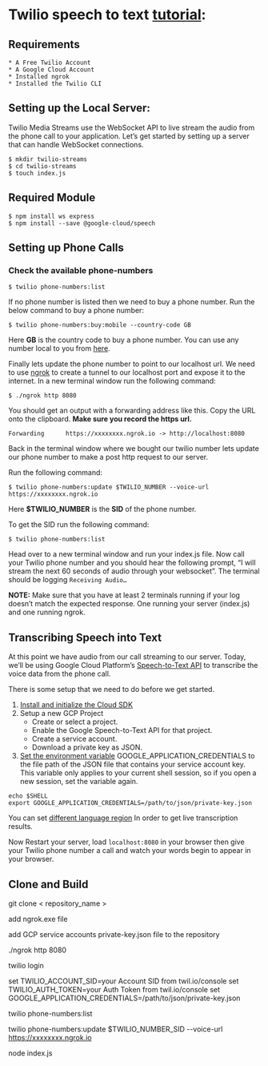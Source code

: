 # Twilio speech to text [tutorial](https://www.twilio.com/blog/live-transcribing-phone-calls-using-twilio-media-streams-and-google-speech-text#:~:text=2019%2D09%2D12-,Live%20Transcribing%20Phone%20Calls%20using%20Twilio%20Media%20Streams%20and%20Google,audio%20stream%20of%20phone%20calls.):


## Requirements

    * A Free Twilio Account
    * A Google Cloud Account
    * Installed ngrok
    * Installed the Twilio CLI

## Setting up the Local Server:

Twilio Media Streams use the WebSocket API to live stream the audio from the phone call to your application. Let’s get started by setting up a server that can handle WebSocket connections.

```
$ mkdir twilio-streams
$ cd twilio-streams
$ touch index.js
```

## Required Module
```
$ npm install ws express
$ npm install --save @google-cloud/speech
```

## Setting up Phone Calls


### Check the available phone-numbers

```
$ twilio phone-numbers:list
```

If no phone number is listed then we need to buy a phone number. Run the below command to buy a phone number:

```
$ twilio phone-numbers:buy:mobile --country-code GB
```

Here **GB** is the country code to buy a phone number. You can use any number local to you from [here](https://support.twilio.com/hc/en-us/articles/223183068-Twilio-international-phone-number-availability-and-their-capabilities).

Finally lets update the phone number to point to our localhost url. We need to use [ngrok](https://ngrok.com/) to create a tunnel to our localhost port and expose it to the internet. In a new terminal window run the following command:

```
$ ./ngrok http 8080
```

You should get an output with a forwarding address like this. Copy the URL onto the clipboard. **Make sure you record the https url.**

```
Forwarding      https://xxxxxxxx.ngrok.io -> http://localhost:8080

```

Back in the terminal window where we bought our twilio number lets update our phone number to make a post http request to our server.

Run the following command:

```
$ twilio phone-numbers:update $TWILIO_NUMBER --voice-url  https://xxxxxxxx.ngrok.io
```

Here **$TWILIO_NUMBER** is the **SID** of the phone number.

To get the SID run the following command:

```
$ twilio phone-numbers:list
```

Head over to a new terminal window and run your index.js file. Now call your Twilio phone number and you should hear the following prompt, “I will stream the next 60 seconds of audio through your websocket”. The terminal should be logging ```Receiving Audio…```

**NOTE:** Make sure that you have at least 2 terminals running if your log doesn’t match the expected response. One running your server (index.js) and one running ngrok.

## Transcribing Speech into Text

At this point we have audio from our call streaming to our server. Today, we’ll be using Google Cloud Platform’s [Speech-to-Text API](https://cloud.google.com/speech-to-text/) to transcribe the voice data from the phone call.

There is some setup that we need to do before we get started.

1. [Install and initialize the Cloud SDK](https://cloud.google.com/sdk/docs/)
2. Setup a new GCP Project
    * Create or select a project.
    * Enable the Google Speech-to-Text API for that project.
    * Create a service account.
    * Download a private key as JSON.
3. [Set the environment variable](https://www.twilio.com/blog/2017/01/how-to-set-environment-variables.html) GOOGLE_APPLICATION_CREDENTIALS to the file path of the JSON file that contains your service account key. This variable only applies to your current shell session, so if you open a new session, set the variable again.

```
echo $SHELL
export GOOGLE_APPLICATION_CREDENTIALS=/path/to/json/private-key.json
```

You can set [different language region](https://cloud.google.com/speech-to-text/docs/languages) In order to get live transcription results.

Now Restart your server, load ```localhost:8080``` in your browser then give your Twilio phone number a call and watch your words begin to appear in your browser.

## Clone and Build

git clone < repository_name >

add ngrok.exe file

add GCP service accounts private-key.json file to the repository

./ngrok http 8080

twilio login

set TWILIO_ACCOUNT_SID=your Account SID from twil.io/console
set TWILIO_AUTH_TOKEN=your Auth Token from twil.io/console
set GOOGLE_APPLICATION_CREDENTIALS=/path/to/json/private-key.json

twilio phone-numbers:list

twilio phone-numbers:update $TWILIO_NUMBER_SID --voice-url  https://xxxxxxxx.ngrok.io

node index.js